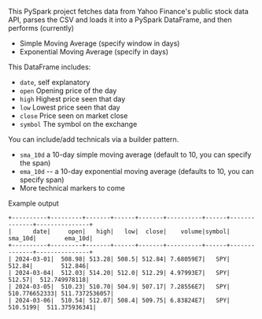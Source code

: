 This PySpark project fetches data from Yahoo Finance's public stock data API, parses the CSV and loads it into a PySpark DataFrame, and then performs (currently)
- Simple Moving Average (specify window in days)
- Exponential Moving Average (specify in days)

This DataFrame includes:
- `date`, self explanatory  
- `open` Opening price of the day
- `high` Highest price seen that day
- `low` Lowest price seen that day
- `close` Price seen on market close
- `symbol` The symbol on the exchange

You can include/add technicals via a builder pattern.
- `sma_10d` a 10-day simple moving average (default to 10, you can specify the span)
- `ema_10d`  -- a 10-day exponential moving average (defaults to 10, you can specify span)  
- More technical markers to come  

Example output
```  
+----------+---------+-------+------+-------+----------+------+--------------+---------------+
|      date|     open|   high|   low|  close|    volume|symbol|       sma_10d|        ema_10d|
+----------+---------+-------+------+-------+----------+------+--------------+---------------+
| 2024-03-01|  508.98| 513.28| 508.5| 512.84| 7.68059E7|   SPY|        512.84|        512.846|
| 2024-03-04|  512.03| 514.20| 512.0| 512.29| 4.97993E7|   SPY|        512.57|  512.749978118|
| 2024-03-05|  510.23| 510.70| 504.9| 507.17| 7.28556E7|   SPY| 510.776652333| 511.7372536057|
| 2024-03-06|  510.54| 512.07| 508.4| 509.75| 6.83824E7|   SPY|      510.5199|  511.375936341|
```
